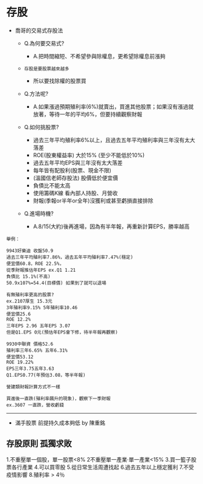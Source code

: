 # 存股


- 喬哥的交易式存股法
    - Q.為何要交易式? 
        - A.把時間縮短、不希望參與除權息，更希望除權息前漲夠
    - `存股是要股票越來越多`
        - 所以要找除權的股票買
    - Q.方法呢?
        -  A.如果漲過預期殖利率(6%)就賣出，買進其他股票；如果沒有漲過就放著，等待一年的平均6%，但要持續觀察財報
    
    -  Q.如何挑股票?
        -  過去三年平均殖利率6%以上，且過去五年平均殖利率與三年沒有太大落差
        -  ROE(股東權益率) 大於15% (至少不能低於10%)
        -  過去五年平均EPS與三年沒有太大落差
        -  每年皆有配股利(股票、現金不限)
        -  (溫國信老師存股法) 股價低於便宜價
        -  負債比不能太高
        -  使用籌碼K線 看內部人持股、月營收
        -  財報(季報or半年or全年)沒獲利或甚至虧損直接排除
    - Q.進場時機?
        -  A.8/15(大約)後再進場，因為有半年報，再重新計算EPS，勝率越高

```
舉例：

9943好樂迪 收盤50.9 
過去三年平均殖利率7.86%，過去五年平均殖利率7.47%(穩定)
便宜價60.8，ROE 22.5%，
從季財報推估年EPS ex.Q1 1.21
負債比 15.1%(不高)
50.9x107%=54.4(目標價) 如果到了就可以退場

有無殖利率更高的股票? 
ex.2107厚生 15.3元
3年殖利率9.15% 5年殖利率10.46 
便宜價25.6 
ROE 12.2% 
三年EPS 2.96 五年EPS 3.07 
但是Q1.EPS 0元(預估年EPS會下修，待半年報再觀察)

9930中聯資 價格52.6 
殖利率三年6.65% 五年6.31% 
便宜價53.12 
ROE 19.22% 
EPS三年3.75五年3.63 
Q1.EPS0.77(年預估3.08，等半年報)

營建類財報計算方式不一樣

買進後一直跌(殖利率飆升的現象)，觀察下一季財報
ex.3607 一直跌，營收虧錢 
```


---


- 滿手股票 前提持久成本夠低 by 陳重銘



## 存股原則  孤獨求敗
1.不重壓單一個股，單一股票<8%
2不重壓單一產業·單一產業<15%
3.買一籃子股票各行產業
4.可以買零股
5.從日常生活周遭找起
6.過去五年以上穩定獲利
7.不受疫情影響
8.殖利率 > 4％


